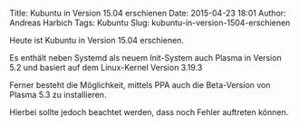 Title: Kubuntu in Version 15.04 erschienen
Date: 2015-04-23 18:01
Author: Andreas Harbich
Tags: Kubuntu
Slug: kubuntu-in-version-1504-erschienen

Heute ist Kubuntu in Version 15.04 erschienen.

</p>
Es enthält neben Systemd als neuem Init-System auch Plasma in Version
5.2 und basiert auf dem Linux-Kernel Version 3.19.3

</p>
Ferner besteht die Möglichkeit, mittels PPA auch die Beta-Version von
Plasma 5.3 zu installieren.

</p>
Hierbei sollte jedoch beachtet werden, dass noch Fehler auftreten
können.

</p>


